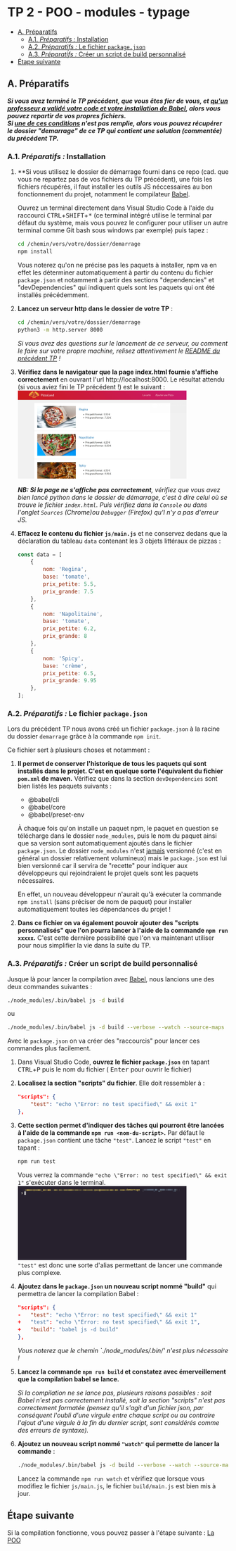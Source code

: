 # TP 2 - POO - modules - typage <!-- omit in toc -->

- [A. Préparatifs](#a-préparatifs)
	- [A.1. *Préparatifs :* Installation](#a1-préparatifs--installation)
	- [A.2. *Préparatifs :* Le fichier `package.json`](#a2-préparatifs--le-fichier-packagejson)
	- [A.3. *Préparatifs :* Créer un script de build personnalisé](#a3-préparatifs--créer-un-script-de-build-personnalisé)
- [Étape suivante](#Étape-suivante)

## A. Préparatifs

***Si vous avez terminé le TP précédent, que vous êtes fier de vous, et <u>qu'un professeur a validé votre code et votre installation de Babel</u>, alors vous pouvez repartir de vos propres fichiers. <br>Si <u>une de ces conditions</u> n'est pas remplie, alors vous pouvez récupérer le dossier "demarrage" de ce TP qui contient une solution (commentée) du précédent TP.***

### A.1. *Préparatifs :* Installation
1. **Si vous utilisez le dossier de démarrage fourni dans ce repo (cad. que vous ne repartez pas de vos fichiers du TP précédent), une fois les fichiers récupérés, il faut installer les outils JS néccessaires au bon fonctionnement du projet, notamment le compilateur [Babel](https://babeljs.io).

	Ouvrez un terminal directement dans Visual Studio Code à l'aide du raccourci <kbd>CTRL</kbd>+<kbd>SHIFT</kbd>+<kbd>*</kbd> (ce terminal intégré utilise le terminal par défaut du système, mais vous pouvez le configurer pour utiliser un autre terminal comme Git bash sous windows par exemple) puis tapez :
	```bash
	cd /chemin/vers/votre/dossier/demarrage
	npm install
	```
	Vous noterez qu'on ne précise pas les paquets à installer, npm va en effet les déterminer automatiquement à partir du contenu du fichier `package.json` et notamment à partir des sections "dependencies" et "devDependencies" qui indiquent quels sont les paquets qui ont été installés précédemment.

2. **Lancez un serveur http dans le dossier de votre TP** :
	```bash
	cd /chemin/vers/votre/dossier/demarrage
	python3 -m http.server 8000
	```
	*Si vous avez des questions sur le lancement de ce serveur, ou comment le faire sur votre propre machine, relisez attentivement le [README du précédent TP](../01-premiers-pas-en-js/README.md#Préparatifs) !*

3. **Vérifiez dans le navigateur que la page index.html fournie s'affiche correctement** en ouvrant l'url http://localhost:8000. Le résultat attendu (si vous aviez fini le TP précédent !) est le suivant : <br><a href="images/pizzaland-00.jpg"><img src="images/pizzaland-00.jpg" width="80%"></a>

	***NB: Si la page ne s'affiche pas correctement**, vérifiez que vous avez bien lancé python dans le dossier de démarrage, c'est à dire celui où se trouve le fichier `index.html`. Puis vérifiez dans la `Console` ou dans l'onglet `Sources` (Chrome)ou `Debugger` (Firefox) qu'l n'y a pas d'erreur JS.*

4. **Effacez le contenu du fichier `js/main.js`** et ne conservez dedans que la déclaration du tableau `data` contenant les 3 objets littéraux de pizzas :
	```js
	const data = [
		{
			nom: 'Regina',
			base: 'tomate',
			prix_petite: 5.5,
			prix_grande: 7.5
		},
		{
			nom: 'Napolitaine',
			base: 'tomate',
			prix_petite: 6.2,
			prix_grande: 8
		},
		{
			nom: 'Spicy',
			base: 'crème',
			prix_petite: 6.5,
			prix_grande: 9.95
		},
	];
	```

### A.2. *Préparatifs :* Le fichier `package.json`

Lors du précédent TP nous avons créé un fichier `package.json` à la racine du dossier `demarrage` grâce à la commande `npm init`.

Ce fichier sert à plusieurs choses et notamment :
1. **Il permet de conserver l'historique de tous les paquets qui sont installés dans le projet. C'est en quelque sorte l'équivalent du fichier `pom.xml` de maven.** Vérifiez que dans la section `devDependencies` sont bien listés les paquets suivants :
	- @babel/cli
	- @babel/core
	- @babel/preset-env

	À chaque fois qu'on installe un paquet npm, le paquet en question se télécharge dans le dossier `node_modules`, puis le nom du paquet ainsi que sa version sont automatiquement ajoutés dans le fichier `package.json`. Le dossier `node_modules` n'est <u>jamais</u> versionné (c'est en général un dossier relativement volumineux) mais le `package.json` est lui bien versionné car il servira de "recette" pour indiquer aux développeurs qui rejoindraient le projet quels sont les paquets nécessaires.

	En effet, un nouveau développeur n'aurait qu'à exécuter la commande `npm install` (sans préciser de nom de paquet) pour installer automatiquement toutes les dépendances du projet !

2. **Dans ce fichier on va également pouvoir ajouter des "scripts personnalisés" que l'on pourra lancer à l'aide de la commande `npm run xxxxx`.** C'est cette dernière possibilité que l'on va maintenant utiliser pour nous simplifier la vie dans la suite du TP.

### A.3. *Préparatifs :* Créer un script de build personnalisé
Jusque là pour lancer la compilation avec [Babel](https://babeljs.io), nous lancions une des deux commandes suivantes :

```bash
./node_modules/.bin/babel js -d build
```
ou
```bash
./node_modules/.bin/babel js -d build --verbose --watch --source-maps
```

Avec le `package.json` on va créer des "raccourcis" pour lancer ces commandes plus facilement.

1. Dans Visual Studio Code, **ouvrez le fichier `package.json`** en tapant <kbd>CTRL</kbd>+<kbd>P</kbd> puis le nom du fichier ( <kbd>Enter</kbd> pour ouvrir le fichier)
2. **Localisez la section "scripts" du fichier**. Elle doit ressembler à :
	```json
	"scripts": {
		"test": "echo \"Error: no test specified\" && exit 1"
	},
	```
3. **Cette section permet d'indiquer des tâches qui pourront être lancées à l'aide de la commande `npm run <nom-du-script>`.** Par défaut le `package.json` contient une tâche `"test"`. Lancez le script `"test"` en tapant :
	```bash
	npm run test
	```
	Vous verrez la commande `"echo \"Error: no test specified\" && exit 1"` s'exécuter dans le terminal.
	<img src="images/npm-run-test.gif" style="width:80%"/><br>
	`"test"` est donc une sorte d'alias permettant de lancer une commande plus complexe.
4. **Ajoutez dans le `package.json` un nouveau script nommé "build"** qui permettra de lancer la compilation Babel :
	```json
	"scripts": {
	-	"test": "echo \"Error: no test specified\" && exit 1"
	+	"test": "echo \"Error: no test specified\" && exit 1",
	+	"build": "babel js -d build"
	},
	```
	*Vous noterez que le chemin  `./node_modules/.bin/' n'est plus nécessaire !*
5. **Lancez la commande `npm run build` et constatez avec émerveillement que la compilation babel se lance.**

	*Si la compilation ne se lance pas, plusieurs raisons possibles : soit Babel n'est pas correctement installé, soit la section "scripts" n'est pas correctement formatée (pensez qu'il s'agit d'un fichier json, par conséquent l'oubli d'une virgule entre chaque script ou au contraire l'ajout d'une virgule à la fin du dernier script, sont considérés comme des erreurs de syntaxe).*
1. **Ajoutez un nouveau script nommé `"watch"` qui permette de lancer la commande** :
	```bash
	./node_modules/.bin/babel js -d build --verbose --watch --source-maps
	```
	Lancez la commande `npm run watch` et vérifiez que lorsque vous modifiez le fichier `js/main.js`, le fichier `build/main.js` est bien mis à jour.

## Étape suivante
Si la compilation fonctionne, vous pouvez passer à l'étape suivante : [La POO](B-poo.md)